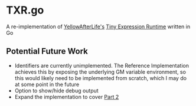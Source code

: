 # TXR.go

A re-implementation of [YellowAfterLife's](https://yal.cc) [Tiny Expression Runtime](https://yal.cc/interpreters-guide/) written in Go

## Potential Future Work

- Identifiers are currently unimplemented. The Reference Implementation achieves this by exposing the underlying GM variable environment, so this would likely need to be implemented from scratch, which I may do at some point in the future
- Option to show/hide debug output
- Expand the implementation to cover [Part 2](https://yal.cc/interpreters-guide-2/)
